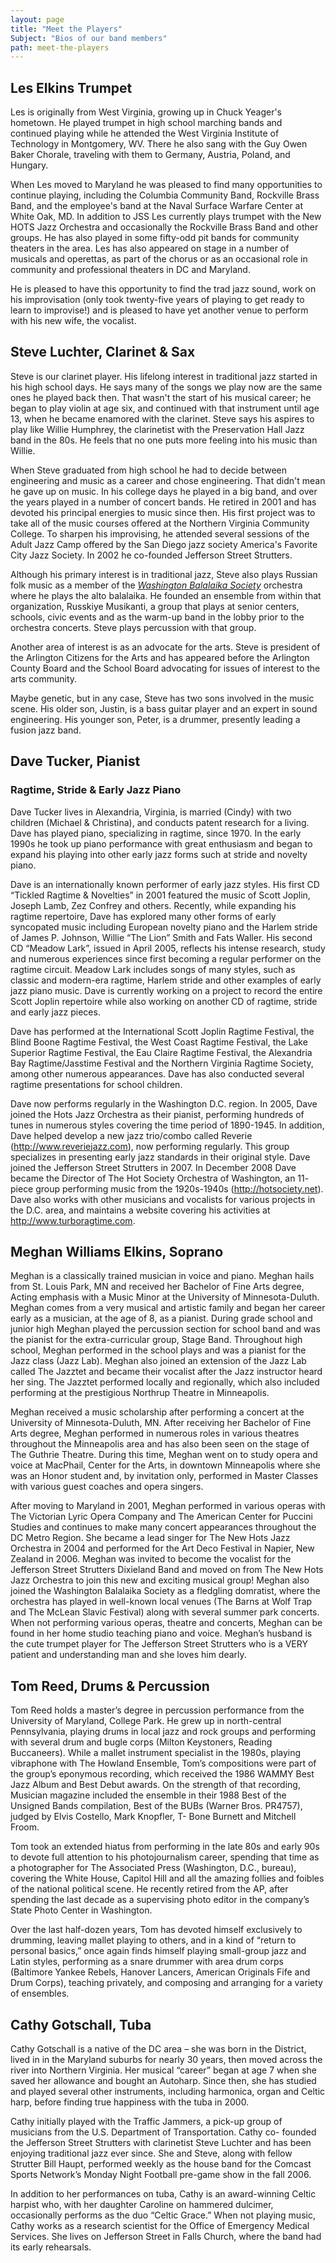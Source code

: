 ```yaml
---
layout: page
title: "Meet the Players"
Subject: "Bios of our band members"
path: meet-the-players
---
```


## Les Elkins Trumpet 

Les is originally from West Virginia, growing up in Chuck Yeager's hometown. He played trumpet in high school marching bands and continued playing while he attended the West Virginia Institute of Technology in Montgomery, WV. There he also sang with the Guy Owen Baker Chorale, traveling with them to Germany, Austria, Poland, and Hungary.

When Les moved to Maryland he was pleased to find many opportunities to continue playing, including the Columbia Community Band, Rockville Brass Band, and the employee's band at the Naval Surface Warfare Center at White Oak, MD. In addition to JSS Les currently plays trumpet with the New HOTS Jazz Orchestra and occasionally the Rockville Brass Band and other groups. He has also played in some fifty-odd pit bands for community theaters in the area. Les has also appeared on stage in a number of musicals and operettas, as part of the chorus or as an occasional role in community and professional theaters in DC and Maryland.

He is pleased to have this opportunity to find the trad jazz sound, work on his improvisation (only took twenty-five years of playing to get ready to learn to improvise!) and is pleased to have yet another venue to perform with his new wife, the vocalist.

## Steve Luchter, Clarinet & Sax

Steve is our clarinet player. His lifelong interest in traditional jazz started in his high school days. He says many of the songs we play now are the same ones he played back then. That wasn't the start of his musical career; he began to play violin at age six, and continued with that instrument until age 13, when he became enamored with the clarinet. Steve says his aspires to play like Willie Humphrey, the clarinetist with the Preservation Hall Jazz band in the 80s. He feels that no one puts more feeling into his music than Willie.

When Steve graduated from high school he had to decide between engineering and music as a career and chose engineering. That didn't mean he gave up on music. In his college days he played in a big band, and over the years played in a number of concert bands. He retired in 2001 and has devoted his principal energies to music since then. His first project was to take all of the music courses offered at the Northern Virginia Community College. To sharpen his improvising, he attended several sessions of the Adult Jazz Camp offered by the San Diego jazz society America's Favorite City Jazz Society. In 2002 he co-founded Jefferson Street Strutters. 

Although his primary interest is in traditional jazz, Steve also plays Russian folk music as a member of the [*Washington Balalaika Society*](https://www.balalaika.org) orchestra where he plays the alto balalaika. He founded an ensemble from within that organization, Russkiye Musikanti, a group that plays at senior centers, schools, civic events and as the warm-up band in the lobby prior to the orchestra concerts. Steve plays percussion with that group. 

Another area of interest is as an advocate for the arts. Steve is president of the Arlington Citizens for the Arts and has appeared before the Arlington County Board and the School Board advocating for issues of interest to the arts community. 

Maybe genetic, but in any case, Steve has two sons involved in the music scene. His older son, Justin, is a bass guitar player and an expert in sound engineering. His younger son, Peter, is a drummer, presently leading a fusion jazz band.

## Dave Tucker, Pianist
### Ragtime, Stride & Early Jazz Piano

Dave Tucker lives in Alexandria, Virginia, is married (Cindy) with two children (Michael & Christina), and conducts patent research for a living. Dave has played piano, specializing in ragtime, since 1970. In the early 1990s he took up piano performance with great enthusiasm and began to expand his playing into other early jazz forms such at stride and novelty piano.

Dave is an internationally known performer of early jazz styles. His first CD “Tickled Ragtime & Novelties” in 2001 featured the music of Scott Joplin, Joseph Lamb, Zez Confrey and others. Recently, while expanding his ragtime repertoire, Dave has explored many other forms of early syncopated music including European novelty piano and the Harlem stride of James P. Johnson, Willie “The Lion” Smith and Fats Waller. His second CD “Meadow Lark”, issued in April 2005, reflects his intense research, study and numerous experiences since first becoming a regular performer on the ragtime circuit. Meadow Lark includes songs of many styles, such as classic and modern-era ragtime, Harlem stride and other examples of early jazz piano music. Dave is currently working on a project to record the entire Scott Joplin repertoire while also working on another CD of ragtime, stride and early jazz pieces. 

Dave has performed at the International Scott Joplin Ragtime Festival, the Blind Boone Ragtime Festival, the West Coast Ragtime Festival, the Lake Superior Ragtime Festival, the Eau Claire Ragtime Festival, the Alexandria Bay Ragtime/Jasstime Festival and the Northern Virginia Ragtime Society, among other numerous appearances. Dave has also conducted several ragtime presentations for school children.

Dave now performs regularly in the Washington D.C. region. In 2005, Dave joined the Hots Jazz Orchestra as their pianist, performing hundreds of tunes in numerous styles covering the time period of 1890-1945. In addition, Dave helped develop a new jazz trio/combo called Reverie (http://www.reveriejazz.com), now performing regularly. This group specializes in presenting early jazz standards in their original style. Dave joined the Jefferson Street Strutters in 2007. In December 2008 Dave became the Director of The Hot Society Orchestra of Washington, an 11- piece group performing music from the 1920s-1940s (http://hotsociety.net). Dave also works with other musicians and vocalists for various projects in the D.C. area, and maintains a website covering his activities at http://www.turboragtime.com.

## Meghan Williams Elkins, Soprano

Meghan is a classically trained musician in voice and piano. Meghan hails from St. Louis Park, MN and received her Bachelor of Fine Arts degree, Acting emphasis with a Music Minor at the University of Minnesota-Duluth. Meghan comes from a very musical and artistic family and began her career early as a musician, at the age of 8, as a pianist. During grade school and junior high Meghan played the percussion section for school band and was the pianist for the extra-curricular group, Stage Band. Throughout high school, Meghan performed in the school plays and was a pianist for the Jazz class (Jazz Lab). Meghan also joined an extension of the Jazz Lab called The Jazztet and became their vocalist after the Jazz instructor heard her sing. The Jazztet performed locally and regionally, which also included performing at the prestigious Northrup Theatre in Minneapolis.

Meghan received a music scholarship after performing a concert at the University of Minnesota-Duluth, MN. After receiving her Bachelor of Fine Arts degree, Meghan performed in numerous roles in various theatres throughout the Minneapolis area and has also been seen on the stage of The Guthrie Theatre. During this time, Meghan went on to study opera and voice at MacPhail, Center for the Arts, in downtown Minneapolis where she was an Honor student and, by invitation only, performed in Master Classes with various guest coaches and opera singers.

After moving to Maryland in 2001, Meghan performed in various operas with The Victorian Lyric Opera Company and The American Center for Puccini Studies and continues to make many concert appearances throughout the DC Metro Region. She became a lead singer for The New Hots Jazz Orchestra in 2004 and performed for the Art Deco Festival in Napier, New Zealand in 2006. Meghan was invited to become the vocalist for the Jefferson Street Strutters Dixieland Band and moved on from The New Hots Jazz Orchestra to join this new and exciting musical group! Meghan also joined the Washington Balalaika Society as a fledgling domratist, where the orchestra has played in well-known local venues (The Barns at Wolf Trap and The McLean Slavic Festival) along with several summer park concerts. 
When not performing various operas, theatre and concerts, Meghan can be found in her home studio teaching piano and voice. Meghan’s husband is the cute trumpet player for The Jefferson Street Strutters who is a VERY patient and understanding man and she loves him dearly.

## Tom Reed, Drums & Percussion

Tom Reed holds a master’s degree in percussion performance from the University of Maryland, College Park. He grew up in north-central Pennsylvania, playing drums in local jazz and rock groups and performing with several drum and bugle corps (Milton Keystoners, Reading Buccaneers). While a mallet instrument specialist in the 1980s, playing vibraphone with The Howland Ensemble, Tom’s compositions were part of the group’s eponymous recording, which received the 1986 WAMMY Best Jazz Album and Best Debut awards. On the strength of that recording, Musician magazine included the ensemble in their 1988 Best of the Unsigned Bands compilation, Best of the BUBs (Warner Bros. PR4757), judged by Elvis Costello, Mark Knopfler, T- Bone Burnett and Mitchell Froom. 

Tom took an extended hiatus from performing in the late 80s and early 90s to devote full attention to his photojournalism career, spending that time as a photographer for The Associated Press (Washington, D.C., bureau), covering the White House, Capitol Hill and all the amazing follies and foibles of the national political scene. He recently retired from the AP, after spending the last decade as a supervising photo editor in the company’s State Photo Center in Washington. 

Over the last half-dozen years, Tom has devoted himself exclusively to drumming, leaving mallet playing to others, and in a kind of “return to personal basics,” once again finds himself playing small-group jazz and Latin styles, performing as a snare drummer with area drum corps (Baltimore Yankee Rebels, Hanover Lancers, American Originals Fife and Drum Corps), teaching privately, and composing and arranging for a variety of ensembles.

## Cathy Gotschall, Tuba

Cathy Gotschall is a native of the DC area – she was born in the District, lived in in the Maryland suburbs for nearly 30 years, then moved across the river into Northern Virginia. Her musical “career” began at age 7 when she saved her allowance and bought an Autoharp. Since then, she has studied and played several other instruments, including harmonica, organ and Celtic harp, before finding true happiness with the tuba in 2000.

Cathy initially played with the Traffic Jammers, a pick-up group of musicians from the U.S. Department of Transportation. Cathy co- founded the Jefferson Street Strutters with clarinetist Steve Luchter and has been enjoying traditional jazz ever since. She and Steve, along with fellow Strutter Bill Haupt, performed weekly as the house band for the Comcast Sports Network’s Monday Night Football pre-game show in the fall 2006.

In addition to her performances on tuba, Cathy is an award-winning Celtic harpist who, with her daughter Caroline on hammered dulcimer, occasionally performs as the duo “Celtic Grace.” When not playing music, Cathy works as a research scientist for the Office of Emergency Medical Services. She lives on Jefferson Street in Falls Church, where the band had its early rehearsals.

